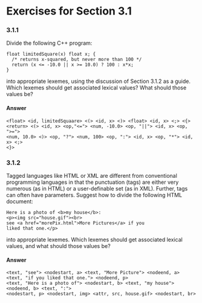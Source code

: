 # Exercises for Section 3.1

### 3.1.1

Divide the following C++ program:

```
float limitedSquare(x) float x; {
  /* returns x-squared, but never more than 100 */
  return (x <= -10.0 || x >= 10.0) ? 100 : x*x;
}
```

into appropriate lexemes, using the discussion of Section 3.1.2 as a guide.
Which lexemes should get associated lexical values? What should those values be?

#### Answer

```
<float> <id, limitedSquaare> <(> <id, x> <)> <float> <id, x> <;> <{>
<return> <(> <id, x> <op,"<="> <num, -10.0> <op, "||"> <id, x> <op, ">=">
<num, 10.0> <)> <op, "?"> <num, 100> <op, ":"> <id, x> <op, "*"> <id, x> <;>
<}>
```

### 3.1.2

Tagged languages like HTML or XML are different from conventional programming
languages in that the punctuation (tags) are either very numerous (as in HTML)
or a user-definable set (as in XML). Further, tags can often have parameters.
Suggest how to divide the following HTML document:

```
Here is a photo of <b>my house</b>:
<p><img src="house.gif"><br>
see <a href="morePix.html">More Pictures</a> if you
liked that one.</p>
```

into appropriate lexemes. Which lexemes should get associated lexical values, and what should those values be?

#### Answer

```
<text, "see"> <nodestart, a> <text, "More Picture"> <nodeend, a>
<text, "if you liked that one."> <nodeend, p>
<text, "Here is a photo of"> <nodestart, b> <text, "my house"> <nodeend, b> <text, ":">
<nodestart, p> <nodestart, img> <attr, src, house.gif> <nodestart, br>
```
